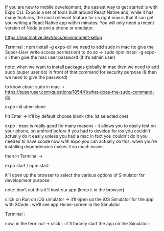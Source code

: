 If you are new to mobile development, the easiest way to get started is with Expo CLI. Expo is a set of tools built around React Native and, while it has many features, the most relevant feature for us right now is that it can get you writing a React Native app within minutes. You will only need a recent version of Node.js and a phone or emulator.

https://reactnative.dev/docs/environment-setup

Terminal :
npm install -g expo-cli
we need to add sudo in mac (to give the Super-User write access permission)
to do so → 
		sudo npm install -g expo-cli
then give the mac user password (if it’s admin user)

note: when we want to install packages globally in mac then we need to add sudo (super user do) in front of that command for security purpose (& then we need to give the password)

to know about sudo in mac → 
https://superuser.com/questions/185441/what-does-the-sudo-command-do

expo init uber-clone


hit Enter → it’ll by default choose blank (the 1st selected one)


expo : 
expo is really good for many reasons - it allows you to easily test on your phone, on android before if you had to develop for ios you couldn’t actually do it easily unless you had a mac in fact you couldn't do it you needed to have xcode now with expo you can actually do this.
when you’re installing dependencies makes it so much easier.


then in Terminal → 

expo start 	 /    npm start

it’ll open up the browser to select the various options of Simulator for development purpose :

note: don’t cut this it’ll host our app (keep it in the browser)

click on Run on iOS simulator → it’ll open up the iOS Simulator for the app with XCode :
we’ll see app Home-screen in the Simulator

Terminal :

now, in the terminal → click i :
it’ll forcely start the app on the Simulator :


